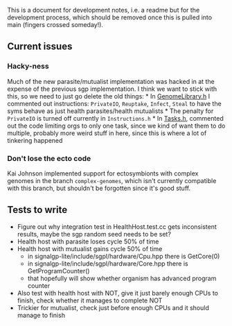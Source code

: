 This is a document for development notes, i.e. a readme but for the development process, which should be removed once this is pulled into main (fingers crossed someday!).


## Current issues

### Hacky-ness
Much of the new parasite/mutualist implementation was hacked in at the expense of the previous sgp implementation. I think we want to stick with this, so we need to just go delete the old things:
    * In [GenomeLibrary.h](https://github.com/anyaevostinar/SymbulationEmp/blob/complex-syms-clean/source/sgp_mode/GenomeLibrary.h) I commented out instructions: `PrivateIO`, `Reuptake`, `Infect`, `Steal` to have the syms behave as just health parasites/health mutualists
    * The penalty for `PrivateIO` is turned off currently in `Instructions.h`
    * In [Tasks.h](https://github.com/anyaevostinar/SymbulationEmp/blob/complex-syms-clean/source/sgp_mode/Tasks.h), commented out the code limiting orgs to only one task, since we kind of want them to do multiple, probably more weird stuff in here, since this is where a lot of tinkering happened

### Don't lose the ecto code
Kai Johnson implemented support for ectosymbionts with complex genomes in the branch `complex-genomes`, which isn't currently compatible with this branch, but shouldn't be forgotten since it's good stuff.

## Tests to write
* Figure out why integration test in HealthHost.test.cc gets inconsistent results, maybe the sgp random seed needs to be set?
* Health host with parasite loses cycle 50% of time
* Health host with mutualist gains cycle 50% of time
  * in signalgp-lite/include/sgpl/hardware/Cpu.hpp there is GetCore(0)
  * in signalgp-lite/include/sgpl/hardware/Core.hpp there is GetProgramCounter()
  * that hopefully will show whether organism has advanced program counter
* Also test with health host with NOT, give it just barely enough CPUs to finish, check whether it manages to complete NOT
* Trickier for mutualist, check just before enough CPUs and it should manage to finish
